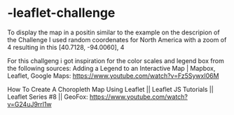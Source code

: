 # -leaflet-challenge

To display the map in a positin similar to the example on the descripion of the Challenge I used random coordenates for North America with a zoom of 4 resulting in this [40.7128, -94.0060], 4

For this challgeng i got inspiration for the color scales and legend box from the following sources:
Adding a Legend to an Interactive Map | Mapbox, Leaflet, Google Maps: https://www.youtube.com/watch?v=Fz5SywxI06M

How To Create A Choropleth Map Using Leaflet || Leaflet JS Tutorials || Leaflet Series #8 || GeoFox: https://www.youtube.com/watch?v=G24uJ9rrl1w
